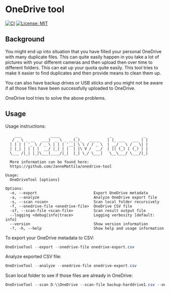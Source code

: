 # OneDrive tool

[![CI](https://github.com/JanneMattila/onedrive-tool/actions/workflows/ci.yml/badge.svg)](https://github.com/JanneMattila/onedrive-tool/actions/workflows/ci.yml) [![License: MIT](https://img.shields.io/badge/License-MIT-yellow.svg)](https://opensource.org/licenses/MIT)


## Background

You might end up into situation that you have filled your
personal OneDrive with many duplicate files. This can
quite easily happen in you take a lot of pictures with
your different cameras and then upload then over time
to different folders. This can eat up your quota quite
easily. This tool tries to make it easier to find duplicates
and then provide means to clean them up.

You can also have backup drives or USB sticks and you might
not be aware if all those files have been successfully uploaded to OneDrive.

OneDrive tool tries to solve the above problems.

## Usage

Usage instructions:

```
    ___             ____       _              _              _
   / _ \ _ __   ___|  _ \ _ __(_)_   _____   | |_ ___   ___ | |
  | | | | '_ \ / _ \ | | | '__| \ \ / / _ \  | __/ _ \ / _ \| |
  | |_| | | | |  __/ |_| | |  | |\ V /  __/  | || (_) | (_) | |
  \___ /|_| |_|\___|____/|_|  |_| \_/ \___|   \__\___/ \___/|_|

  More information can be found here:
  https://github.com/JanneMattila/onedrive-tool

Usage:
  OneDriveTool [options]

Options:
  -e, --export                         Export OneDrive metadata
  -a, --analyze                        Analyze OneDrive export file
  -s, --scan <scan>                    Scan local folder recursively
  -f, --onedrive-file <onedrive-file>  OneDrive CSV file
  -sf, --scan-file <scan-file>         Scan result output file
  --logging <debug|info|trace>         Logging verbosity [default: info]
  --version                            Show version information
  -?, -h, --help                       Show help and usage information
  ```

To export your OneDrive metadata to CSV:

```powershell
OneDriveTool --export --onedrive-file onedrive-export.csv
```

Analyze exported CSV file:

```powershell
OneDriveTool --analyze --onedrive-file onedrive-export.csv
```

Scan local folder to see if those files are already in OneDrive:

```powershell
OneDriveTool --scan D:\\OneDrive --scan-file backup-harddrive1.csv --onedrive-file onedrive-export.csv
```
